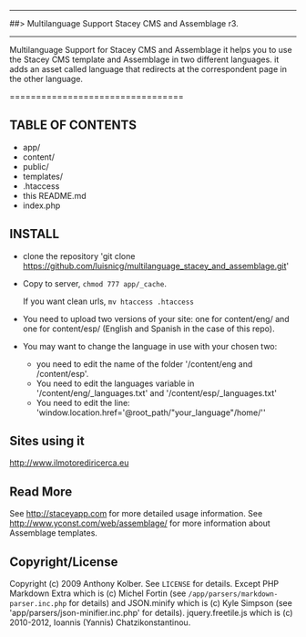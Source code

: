 <hr> ##> Multilanguage Support Stacey CMS and Assemblage r3.</hr>

<hr>Multilanguage Support for Stacey CMS and Assemblage it helps you to use
the Stacey CMS template and Assemblage in two different languages.
it adds an asset called language that redirects at the correspondent page in the other language.

=================================

## TABLE OF CONTENTS

* app/
* content/
* public/
* templates/
* .htaccess
* this README.md
* index.php

## INSTALL

* clone the repository 
  'git clone <https://github.com/luisnicg/multilanguage_stacey_and_assemblage.git>'

* Copy to server, `chmod 777 app/_cache`.

  If you want clean urls, `mv htaccess .htaccess`

* You need to upload two versions of your site:
  one for content/eng/ and one for content/esp/ (English and Spanish in the case of this repo).
* You may want to change the language in use with your chosen two: 
	- you need to edit the name of the folder '/content/eng and /content/esp'.
	- You need to edit the languages variable in '/content/eng/_languages.txt' and '/content/esp/_languages.txt' 
	- You need to edit  the line: 'window.location.href='@root_path/"your_language"/home/'' 

## Sites using it

<http://www.ilmotorediricerca.eu>

## Read More

See <http://staceyapp.com> for more detailed usage information.
See <http://www.yconst.com/web/assemblage/> for more information about Assemblage templates.

## Copyright/License

Copyright (c) 2009 Anthony Kolber. See `LICENSE` for details.
Except PHP Markdown Extra which is (c) Michel Fortin (see `/app/parsers/markdown-parser.inc.php` for details) and
JSON.minify which is (c) Kyle Simpson (see 'app/parsers/json-minifier.inc.php' for details).
jquery.freetile.js which is (c) 2010-2012, Ioannis (Yannis) Chatzikonstantinou.

